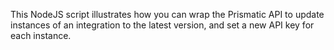 This NodeJS script illustrates how you can wrap the Prismatic API to update instances of an integration to the latest version, and set a new API key for each instance.
